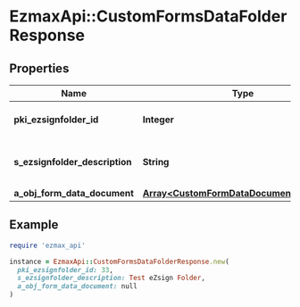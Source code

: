 # EzmaxApi::CustomFormsDataFolderResponse

## Properties

| Name | Type | Description | Notes |
| ---- | ---- | ----------- | ----- |
| **pki_ezsignfolder_id** | **Integer** | The unique ID of the Ezsignfolder |  |
| **s_ezsignfolder_description** | **String** | The description of the Ezsignfolder |  |
| **a_obj_form_data_document** | [**Array&lt;CustomFormDataDocumentResponse&gt;**](CustomFormDataDocumentResponse.md) |  |  |

## Example

```ruby
require 'ezmax_api'

instance = EzmaxApi::CustomFormsDataFolderResponse.new(
  pki_ezsignfolder_id: 33,
  s_ezsignfolder_description: Test eZsign Folder,
  a_obj_form_data_document: null
)
```

